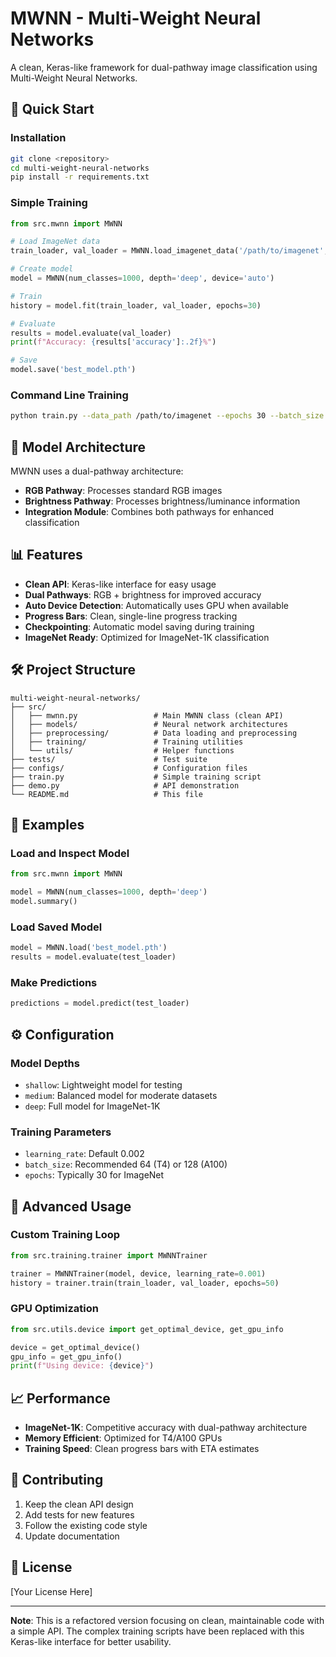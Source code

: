 # MWNN - Multi-Weight Neural Networks

A clean, Keras-like framework for dual-pathway image classification using Multi-Weight Neural Networks.

## 🚀 Quick Start

### Installation
```bash
git clone <repository>
cd multi-weight-neural-networks
pip install -r requirements.txt
```

### Simple Training
```python
from src.mwnn import MWNN

# Load ImageNet data
train_loader, val_loader = MWNN.load_imagenet_data('/path/to/imagenet', batch_size=64)

# Create model
model = MWNN(num_classes=1000, depth='deep', device='auto')

# Train
history = model.fit(train_loader, val_loader, epochs=30)

# Evaluate
results = model.evaluate(val_loader)
print(f"Accuracy: {results['accuracy']:.2f}%")

# Save
model.save('best_model.pth')
```

### Command Line Training
```bash
python train.py --data_path /path/to/imagenet --epochs 30 --batch_size 64
```

## 🧠 Model Architecture

MWNN uses a dual-pathway architecture:
- **RGB Pathway**: Processes standard RGB images
- **Brightness Pathway**: Processes brightness/luminance information
- **Integration Module**: Combines both pathways for enhanced classification

## 📊 Features

- **Clean API**: Keras-like interface for easy usage
- **Dual Pathways**: RGB + brightness for improved accuracy
- **Auto Device Detection**: Automatically uses GPU when available
- **Progress Bars**: Clean, single-line progress tracking
- **Checkpointing**: Automatic model saving during training
- **ImageNet Ready**: Optimized for ImageNet-1K classification

## 🛠️ Project Structure

```
multi-weight-neural-networks/
├── src/
│   ├── mwnn.py                 # Main MWNN class (clean API)
│   ├── models/                 # Neural network architectures
│   ├── preprocessing/          # Data loading and preprocessing
│   ├── training/               # Training utilities
│   └── utils/                  # Helper functions
├── tests/                      # Test suite
├── configs/                    # Configuration files
├── train.py                    # Simple training script
├── demo.py                     # API demonstration
└── README.md                   # This file
```

## 🎯 Examples

### Load and Inspect Model
```python
from src.mwnn import MWNN

model = MWNN(num_classes=1000, depth='deep')
model.summary()
```

### Load Saved Model
```python
model = MWNN.load('best_model.pth')
results = model.evaluate(test_loader)
```

### Make Predictions
```python
predictions = model.predict(test_loader)
```

## ⚙️ Configuration

### Model Depths
- `shallow`: Lightweight model for testing
- `medium`: Balanced model for moderate datasets
- `deep`: Full model for ImageNet-1K

### Training Parameters
- `learning_rate`: Default 0.002
- `batch_size`: Recommended 64 (T4) or 128 (A100)
- `epochs`: Typically 30 for ImageNet

## 🔧 Advanced Usage

### Custom Training Loop
```python
from src.training.trainer import MWNNTrainer

trainer = MWNNTrainer(model, device, learning_rate=0.001)
history = trainer.train(train_loader, val_loader, epochs=50)
```

### GPU Optimization
```python
from src.utils.device import get_optimal_device, get_gpu_info

device = get_optimal_device()
gpu_info = get_gpu_info()
print(f"Using device: {device}")
```

## 📈 Performance

- **ImageNet-1K**: Competitive accuracy with dual-pathway architecture
- **Memory Efficient**: Optimized for T4/A100 GPUs
- **Training Speed**: Clean progress bars with ETA estimates

## 🤝 Contributing

1. Keep the clean API design
2. Add tests for new features
3. Follow the existing code style
4. Update documentation

## 📄 License

[Your License Here]

---

**Note**: This is a refactored version focusing on clean, maintainable code with a simple API. The complex training scripts have been replaced with this Keras-like interface for better usability.
